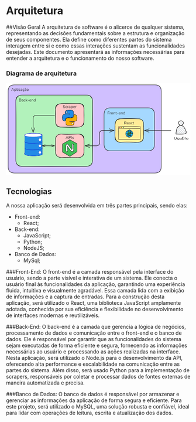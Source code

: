# Arquitetura

##Visão Geral
A arquitetura de software é o alicerce de qualquer sistema, representando as decisões fundamentais sobre a estrutura e organização de seus componentes. Ela define como diferentes partes do sistema interagem entre si e como essas interações sustentam as funcionalidades desejadas. Este documento apresentará as informações necessárias para entender a arquitetura e o funcionamento do nosso software.

### Diagrama de arquitetura
![Diagrama arquitetura](diagrama.png)

## Tecnologias

A nossa aplicação será desenvolvida em três partes principais, sendo elas:

- Front-end:
    - React;
- Back-end:
    - JavaScript;
    - Python;
    - NodeJS;
- Banco de Dados:
    - MySql;

###Front-End:
O front-end é a camada responsável pela interface do usuário, sendo a parte visível e interativa de um sistema. Ele conecta o usuário final às funcionalidades da aplicação, garantindo uma experiência fluida, intuitiva e visualmente agradável. Essa camada lida com a exibição de informações e a captura de entradas. Para a construção desta aplicação, será utilizado o React, uma biblioteca JavaScript amplamente adotada, conhecida por sua eficiência e flexibilidade no desenvolvimento de interfaces modernas e reutilizáveis.

###Back-End:
O back-end é a camada que gerencia a lógica de negócios, processamento de dados e comunicação entre o front-end e o banco de dados. Ele é responsável por garantir que as funcionalidades do sistema sejam executadas de forma eficiente e segura, fornecendo as informações necessárias ao usuário e processando as ações realizadas na interface. Nesta aplicação, será utilizado o Node.js para o desenvolvimento da API, oferecendo alta performance e escalabilidade na comunicação entre as partes do sistema. Além disso, será usado Python para a implementação de scrapers, responsáveis por coletar e processar dados de fontes externas de maneira automatizada e precisa.

###Banco de Dados:
O banco de dados é responsável por armazenar e gerenciar as informações da aplicação de forma segura e eficiente. Para este projeto, será utilizado o MySQL, uma solução robusta e confiável, ideal para lidar com operações de leitura, escrita e atualização dos dados.
  
